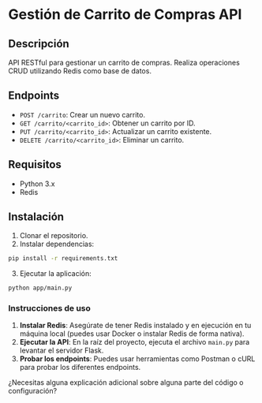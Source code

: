 # Gestión de Carrito de Compras API

## Descripción

API RESTful para gestionar un carrito de compras. Realiza operaciones CRUD utilizando Redis como base de datos.

## Endpoints

- `POST /carrito`: Crear un nuevo carrito.
- `GET /carrito/<carrito_id>`: Obtener un carrito por ID.
- `PUT /carrito/<carrito_id>`: Actualizar un carrito existente.
- `DELETE /carrito/<carrito_id>`: Eliminar un carrito.

## Requisitos

- Python 3.x
- Redis

## Instalación

1. Clonar el repositorio.
2. Instalar dependencias:

```bash
pip install -r requirements.txt
```

3. Ejecutar la aplicación:

```bash
python app/main.py
```

### Instrucciones de uso

1. **Instalar Redis**: Asegúrate de tener Redis instalado y en ejecución en tu máquina local (puedes usar Docker o instalar Redis de forma nativa).
2. **Ejecutar la API**: En la raíz del proyecto, ejecuta el archivo `main.py` para levantar el servidor Flask.
3. **Probar los endpoints**: Puedes usar herramientas como Postman o cURL para probar los diferentes endpoints.

¿Necesitas alguna explicación adicional sobre alguna parte del código o configuración?